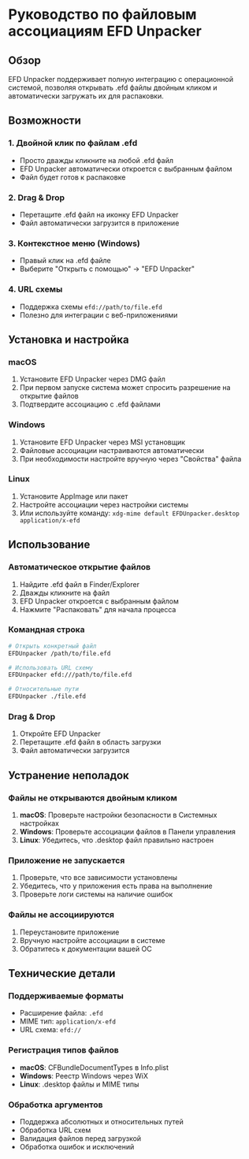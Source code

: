 # Руководство по файловым ассоциациям EFD Unpacker

## Обзор

EFD Unpacker поддерживает полную интеграцию с операционной системой, позволяя открывать .efd файлы двойным кликом и автоматически загружать их для распаковки.

## Возможности

### 1. Двойной клик по файлам .efd
- Просто дважды кликните на любой .efd файл
- EFD Unpacker автоматически откроется с выбранным файлом
- Файл будет готов к распаковке

### 2. Drag & Drop
- Перетащите .efd файл на иконку EFD Unpacker
- Файл автоматически загрузится в приложение

### 3. Контекстное меню (Windows)
- Правый клик на .efd файле
- Выберите "Открыть с помощью" → "EFD Unpacker"

### 4. URL схемы
- Поддержка схемы `efd://path/to/file.efd`
- Полезно для интеграции с веб-приложениями

## Установка и настройка

### macOS
1. Установите EFD Unpacker через DMG файл
2. При первом запуске система может спросить разрешение на открытие файлов
3. Подтвердите ассоциацию с .efd файлами

### Windows
1. Установите EFD Unpacker через MSI установщик
2. Файловые ассоциации настраиваются автоматически
3. При необходимости настройте вручную через "Свойства" файла

### Linux
1. Установите AppImage или пакет
2. Настройте ассоциации через настройки системы
3. Или используйте команду: `xdg-mime default EFDUnpacker.desktop application/x-efd`

## Использование

### Автоматическое открытие файлов
1. Найдите .efd файл в Finder/Explorer
2. Дважды кликните на файл
3. EFD Unpacker откроется с выбранным файлом
4. Нажмите "Распаковать" для начала процесса

### Командная строка
```bash
# Открыть конкретный файл
EFDUnpacker /path/to/file.efd

# Использовать URL схему
EFDUnpacker efd:///path/to/file.efd

# Относительные пути
EFDUnpacker ./file.efd
```

### Drag & Drop
1. Откройте EFD Unpacker
2. Перетащите .efd файл в область загрузки
3. Файл автоматически загрузится

## Устранение неполадок

### Файлы не открываются двойным кликом
1. **macOS**: Проверьте настройки безопасности в Системных настройках
2. **Windows**: Проверьте ассоциации файлов в Панели управления
3. **Linux**: Убедитесь, что .desktop файл правильно настроен

### Приложение не запускается
1. Проверьте, что все зависимости установлены
2. Убедитесь, что у приложения есть права на выполнение
3. Проверьте логи системы на наличие ошибок

### Файлы не ассоциируются
1. Переустановите приложение
2. Вручную настройте ассоциации в системе
3. Обратитесь к документации вашей ОС

## Технические детали

### Поддерживаемые форматы
- Расширение файла: `.efd`
- MIME тип: `application/x-efd`
- URL схема: `efd://`

### Регистрация типов файлов
- **macOS**: CFBundleDocumentTypes в Info.plist
- **Windows**: Реестр Windows через WiX
- **Linux**: .desktop файлы и MIME типы

### Обработка аргументов
- Поддержка абсолютных и относительных путей
- Обработка URL схем
- Валидация файлов перед загрузкой
- Обработка ошибок и исключений
